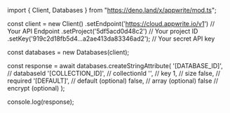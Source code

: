 import { Client, Databases } from "https://deno.land/x/appwrite/mod.ts";

const client = new Client()
    .setEndpoint('https://cloud.appwrite.io/v1') // Your API Endpoint
    .setProject('5df5acd0d48c2') // Your project ID
    .setKey('919c2d18fb5d4...a2ae413da83346ad2'); // Your secret API key

const databases = new Databases(client);

const response = await databases.createStringAttribute(
    '[DATABASE_ID]', // databaseId
    '[COLLECTION_ID]', // collectionId
    '', // key
    1, // size
    false, // required
    '[DEFAULT]', // default (optional)
    false, // array (optional)
    false // encrypt (optional)
);

console.log(response);
